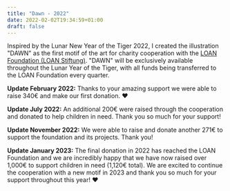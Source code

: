 ```yaml
---
title: "Dawn - 2022"
date: 2022-02-02T19:34:59+01:00
draft: false
---
```


Inspired by the Lunar New Year of the Tiger 2022, I created the illustration "DAWN" as the first motif of the art for charity cooperation with the [LOAN Foundation (LOAN Stiftung)](https://loan-stiftung.de/?lang=en). "DAWN" will be exclusively available throughout the Lunar Year of the Tiger, with all funds being transferred to the LOAN Foundation every quarter.

**Update February 2022:** Thanks to your amazing support we were able to raise 340€ and make our first donation. ❤️

**Update July 2022:** An additional 200€ were raised through the cooperation and donated to help children in need. Thank you so much for your support!

**Update November 2022:** We were able to raise and donate another 271€ to support the foundation and its projects. Thank you!

**Update January 2023:** The final donation in 2022 has reached the LOAN Foundation and we are incredibly happy that we have now raised over 1,000€ to support children in need (1,120€ total). We are excited to continue the cooperation with a new motif in 2023 and thank you so much for your support throughout this year! ❤️
